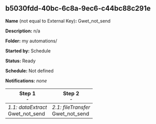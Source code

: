 ## b5030fdd-40bc-6c8a-9ec6-c44bc88c291e

**Name** (not equal to External Key)**:** Gwet_not_send

**Description:** n/a

**Folder:** my automations/

**Started by:** Schedule

**Status:** Ready

**Schedule:** Not defined

**Notifications:** _none_


| Step 1<br>_<small>-</small>_ | Step 2<br>_<small>-</small>_ |
| --- | --- |
| _1.1: dataExtract_<br>Gwet_not_send | _2.1: fileTransfer_<br>Gwet_not_send |
